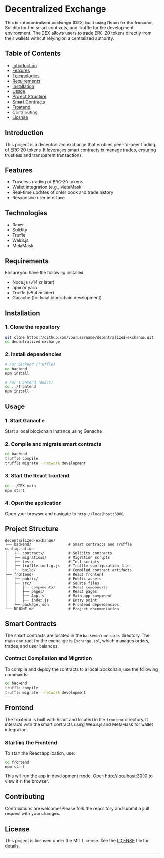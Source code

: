 
# Decentralized Exchange

This is a decentralized exchange (DEX) built using React for the frontend, Solidity for the smart contracts, and Truffle for the development environment. The DEX allows users to trade ERC-20 tokens directly from their wallets without relying on a centralized authority.

## Table of Contents

- [Introduction](#introduction)
- [Features](#features)
- [Technologies](#technologies)
- [Requirements](#requirements)
- [Installation](#installation)
- [Usage](#usage)
- [Project Structure](#project-structure)
- [Smart Contracts](#smart-contracts)
- [Frontend](#frontend)
- [Contributing](#contributing)
- [License](#license)

## Introduction

This project is a decentralized exchange that enables peer-to-peer trading of ERC-20 tokens. It leverages smart contracts to manage trades, ensuring trustless and transparent transactions.

## Features

- Trustless trading of ERC-20 tokens
- Wallet integration (e.g., MetaMask)
- Real-time updates of order book and trade history
- Responsive user interface

## Technologies

- React
- Solidity
- Truffle
- Web3.js
- MetaMask

## Requirements

Ensure you have the following installed:

- Node.js (v14 or later)
- npm or yarn
- Truffle (v5.4 or later)
- Ganache (for local blockchain development)

## Installation

### 1. Clone the repository

```bash
git clone https://github.com/yourusername/decentralized-exchange.git
cd decentralized-exchange
```

### 2. Install dependencies

```bash
# For backend (Truffle)
cd backend
npm install

# For frontend (React)
cd ../frontend
npm install
```

## Usage

### 1. Start Ganache

Start a local blockchain instance using Ganache.

### 2. Compile and migrate smart contracts

```bash
cd backend
truffle compile
truffle migrate --network development
```

### 3. Start the React frontend

```bash
cd ../DEX-main
npm start
```

### 4. Open the application

Open your browser and navigate to `http://localhost:3000`.

## Project Structure

```
decentralized-exchange/
├── backend/                 # Smart contracts and Truffle configuration
│   ├── contracts/           # Solidity contracts
│   ├── migrations/          # Migration scripts
│   ├── test/                # Test scripts
│   ├── truffle-config.js    # Truffle configuration file
│   └── build/               # Compiled contract artifacts
├── frontend/                # React frontend
│   ├── public/              # Public assets
│   ├── src/                 # Source files
│   │   ├── components/      # React components
│   │   ├── pages/           # React pages
│   │   ├── App.js           # Main app component
│   │   ├── index.js         # Entry point
│   └── package.json         # Frontend dependencies
└── README.md                # Project documentation
```

## Smart Contracts

The smart contracts are located in the `backend/contracts` directory. The main contract for the exchange is `Exchange.sol`, which manages orders, trades, and user balances.

### Contract Compilation and Migration

To compile and deploy the contracts to a local blockchain, use the following commands:

```bash
cd backend
truffle compile
truffle migrate --network development
```

## Frontend

The frontend is built with React and located in the `frontend` directory. It interacts with the smart contracts using Web3.js and MetaMask for wallet integration.

### Starting the Frontend

To start the React application, use:

```bash
cd frontend
npm start
```

This will run the app in development mode. Open [http://localhost:3000](http://localhost:3000) to view it in the browser.

## Contributing

Contributions are welcome! Please fork the repository and submit a pull request with your changes.

## License

This project is licensed under the MIT License. See the [LICENSE](LICENSE) file for details.

---
